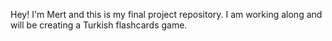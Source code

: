 Hey! I'm Mert and this is my final project repository. I am working along and will be creating a Turkish flashcards game.
